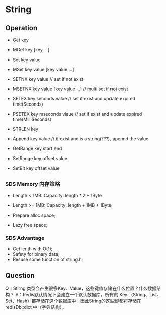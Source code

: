 # String

## Operation

- Get  key
- MGet key [key ...]

- Set  key value
- MSet key value [key value ...]

- SETNX  key value // set if not exist
- MSETNX key value [key value ...] // multi set if not exist

- SETEX  key seconds value // set if exist and update expired time(Seconds)
- PSETEX key mseconds vlaue // set if exist and update expired time(MilliSeconds)

- STRLEN key

- Append key value // if exist and is a string(???), apennd the value

- GetRange key start end
- SetRange key offset value
- SetBit key offset value

## 

### SDS Memory 内存策略

- Length <  1MB: Capacity: length * 2 + 1Byte
- Length >= 1MB: Capacity: length + 1MB + 1Byte

- Prepare alloc space;
- Lazy free space;

### SDS Advantage

- Get lenth with O(1);
- Safety for binary data;
- Resuse some function of string.h;

## Question

Q：Stirng 类型会产生很多Key、Value，这些键值存储在什么位置？什么数据结构？
A：Redis默认情况下会建立一个默认数据库，所有的 Key （String、List、Set、Hash）都存储在这个数据库中，因此String的这些键都将存储在 redisDb::dict 中（字典结构）。